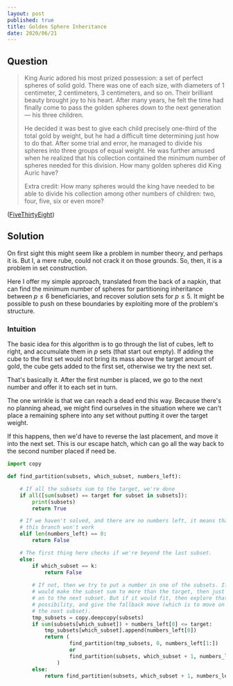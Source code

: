 ```yaml
---
layout: post
published: true
title: Golden Sphere Inheritance
date: 2020/06/21
---
```


## Question

>King Auric adored his most prized possession: a set of perfect spheres of solid gold. There was one of each size, with diameters of 1 centimeter, 2 centimeters, 3 centimeters, and so on. Their brilliant beauty brought joy to his heart. After many years, he felt the time had finally come to pass the golden spheres down to the next generation — his three children.
>
>He decided it was best to give each child precisely one-third of the total gold by weight, but he had a difficult time determining just how to do that. After some trial and error, he managed to divide his spheres into three groups of equal weight. He was further amused when he realized that his collection contained the minimum number of spheres needed for this division. How many golden spheres did King Auric have?
>
>Extra credit: How many spheres would the king have needed to be able to divide his collection among other numbers of children: two, four, five, six or even more?

<!--more-->

([FiveThirtyEight](https://fivethirtyeight.com/features/can-you-flip-the-magic-coin/))

## Solution

On first sight this might seem like a problem in number theory, and perhaps it is. But I, a mere rube, could not crack it on those grounds. So, then, it is a problem in set construction. 

Here I offer my simple approach, translated from the back of a napkin, that can find the minimum number of spheres for partitioning inheritance between $p \leq 6$ beneficiaries, and recover solution sets for $p \leq 5.$ It might be possible to push on these boundaries by exploiting more of the problem's structure.

### Intuition

The basic idea for this algorithm is to go through the list of cubes, left to right, and accumulate them in $p$ sets (that start out empty). If adding the cube to the first set would not bring its mass above the target amount of gold, the cube gets added to the first set, otherwise we try the next set. 

That's basically it. After the first number is placed, we go to the next number and offer it to each set in turn. 

The one wrinkle is that we can reach a dead end this way. Because there's no planning ahead, we might find ourselves in the situation where we can't place a remaining sphere into any set without putting it over the target weight. 

If this happens, then we'd have to reverse the last placement, and move it into the next set. This is our escape hatch, which can go all the way back to the second number placed if need be.

```python
import copy

def find_partition(subsets, which_subset, numbers_left):

    # If all the subsets sum to the target, we're done
    if all([sum(subset) == target for subset in subsets]):
        print(subsets)
        return True

    # If we haven't solved, and there are no numbers left, it means that 
    # this branch won't work
    elif len(numbers_left) == 0:
        return False

    # The first thing here checks if we're beyond the last subset. 
    else:
        if which_subset == k:
            return False
        
        # If not, then we try to put a number in one of the subsets. If it 
        # would make the subset sum to more than the target, then just move
        # on to the next subset. But if it would fit, then explore that 
        # possibility, and give the fallback move (which is to move on to 
        # the next subset).
        tmp_subsets = copy.deepcopy(subsets)
        if sum(subsets[which_subset]) + numbers_left[0] <= target:
            tmp_subsets[which_subset].append(numbers_left[0])
            return (
                    find_partition(tmp_subsets, 0, numbers_left[1:]) 
                    or 
                    find_partition(subsets, which_subset + 1, numbers_left)
                )
        else:
            return find_partition(subsets, which_subset + 1, numbers_left)
```

<br>
